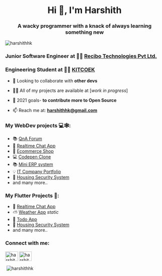 <h1 align="center">Hi 👋, I'm Harshith</h1>
<h3 align="center">A wacky programmer with a knack of always learning something new</h3>

<p align="left"> <img src="https://komarev.com/ghpvc/?username=harshithhk" alt="harshithhk" /> </p>

### Junior Software Engineer at 👨‍💻 [Recibo Technologies Pvt Ltd.](https://www.recibotech.com/)

### Engineering Student at 👨‍💻 [KITCOEK](https://www.kitcoek.in/)

- 👯 Looking to collaborate with **other devs**

- 👨‍💻 All of my projects are available at [*work in progress*]

- 📝 2021 goals- **to contribute more to Open Source**

- 📫 Reach me at: **harshithhk@gmail.com**


### My WebDev projects 💻🕸:
- 📚 [QnA Forum](https://github.com/Harshithhk/QnA-Forum)
- 💬 [Realtime Chat App](https://chatmaster.netlify.app/ChatApp)
- 🛒 [Ecommerce Shop](https://github.com/Harshithhk/Ecommerce-Shop-MERN)
- 💻 [Codepen Clone](https://codepenlike.netlify.app/)
- 📚 [Mini ERP system](https://inventoryprototype.netlify.app/)
- 💡 [IT Company Portfolio](https://digiwiz.io/)
- 🔐 [Housing Security System](https://github.com/Harshithhk/Security_Systems_MP)
-    and many more..


### My Flutter Projects 🎯:
- 💬 [Realtime Chat App](https://github.com/Harshithhk/Advanced-Chat-App-Flutter-Firebase)
- ⛅ [Weather App](https://github.com/Harshithhk/WeatherApp-Flutter) *static*
- 📜 [Todo App](https://github.com/Harshithhk/Todo-App-Flutter)
- 🔐 [Housing Security System](https://github.com/Harshithhk/Security_Systems_MP)
-    and many more..


<p align="left">
<h3 align="left">Connect with me:</h3>
<a href="https://linkedin.com/in/harshith kelkar" target="blank"><img align="center" src="https://cdn.jsdelivr.net/npm/simple-icons@3.0.1/icons/linkedin.svg" alt="harshith kelkar" height="30" width="40" /></a>
<a href="https://instagram.com/harshith.hk" target="blank"><img align="center" src="https://cdn.jsdelivr.net/npm/simple-icons@3.0.1/icons/instagram.svg" alt="harshith.hk" height="30" width="40" /></a>
</p>

<p>&nbsp;<img align="center" src="https://github-readme-stats.vercel.app/api?username=harshithhk&show_icons=true" alt="harshithhk" /></p>
